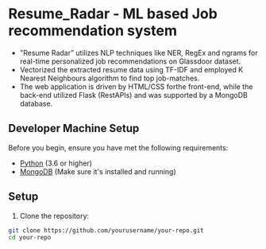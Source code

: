 # Resume_Radar - ML based Job recommendation system
- ”Resume Radar” utilizes NLP techniques like NER, RegEx and ngrams for
real-time personalized job recommendations on Glassdoor dataset.
- Vectorized the extracted resume data using TF-IDF and employed K
Nearest Neighbours algorithm to find top job-matches.
- The web application is driven by HTML/CSS forthe front-end, while the
back-end utilized Flask (RestAPIs) and was supported by a MongoDB
database.

## Developer Machine Setup 
Before you begin, ensure you have met the following requirements:

- [Python](https://www.python.org/) (3.6 or higher)
- [MongoDB](https://www.mongodb.com/try/download/community) (Make sure it's installed and running)

## Setup

1. Clone the repository:

```bash
git clone https://github.com/yourusername/your-repo.git
cd your-repo
